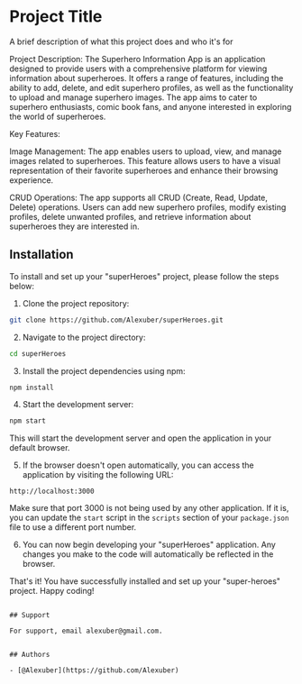 
# Project Title

A brief description of what this project does and who it's for

Project Description:
The Superhero Information App is an application designed to provide users with a comprehensive platform for viewing information about superheroes. It offers a range of features, including the ability to add, delete, and edit superhero profiles, as well as the functionality to upload and manage superhero images. The app aims to cater to superhero enthusiasts, comic book fans, and anyone interested in exploring the world of superheroes.

Key Features:

Image Management: The app enables users to upload, view, and manage images related to superheroes. This feature allows users to have a visual representation of their favorite superheroes and enhance their browsing experience.

CRUD Operations: The app supports all CRUD (Create, Read, Update, Delete) operations. Users can add new superhero profiles, modify existing profiles, delete unwanted profiles, and retrieve information about superheroes they are interested in.
## Installation

To install and set up your "superHeroes" project, please follow the steps below:

1. Clone the project repository:

```bash
git clone https://github.com/Alexuber/superHeroes.git
```

2. Navigate to the project directory:

```bash
cd superHeroes
```

3. Install the project dependencies using npm:

```bash
npm install
```

4. Start the development server:

```bash
npm start
```

This will start the development server and open the application in your default browser.

5. If the browser doesn't open automatically, you can access the application by visiting the following URL:

```
http://localhost:3000
```

Make sure that port 3000 is not being used by any other application. If it is, you can update the `start` script in the `scripts` section of your `package.json` file to use a different port number.

6. You can now begin developing your "superHeroes" application. Any changes you make to the code will automatically be reflected in the browser.

That's it! You have successfully installed and set up your "super-heroes" project. Happy coding!
```
    
## Support

For support, email alexuber@gmail.com.


## Authors

- [@Alexuber](https://github.com/Alexuber)

